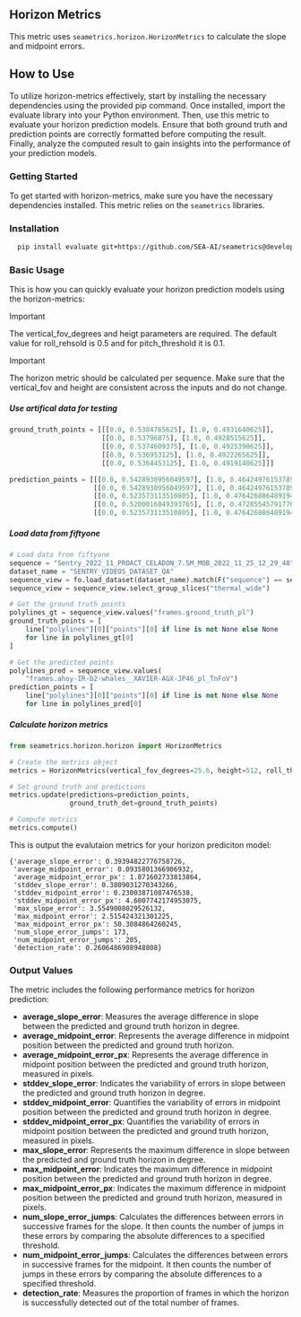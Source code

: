 ## Horizon Metrics

This metric uses `seametrics.horizon.HorizonMetrics` to calculate the slope and midpoint errors.

## How to Use

To utilize horizon-metrics effectively, start by installing the necessary dependencies using the provided pip command. Once installed, import the evaluate library into your Python environment. Then, use this metric to evaluate your horizon prediction models. Ensure that both ground truth and prediction points are correctly formatted before computing the result. Finally, analyze the computed result to gain insights into the performance of your prediction models.

### Getting Started

To get started with horizon-metrics, make sure you have the necessary dependencies installed. This metric relies on the `seametrics` libraries.

### Installation

```sh
  pip install evaluate git+https://github.com/SEA-AI/seametrics@develop
```

### Basic Usage

This is how you can quickly evaluate your horizon prediction models using the horizon-metrics:

> [!IMPORTANT]  
> The vertical_fov_degrees and heigt parameters are required. The default value for roll_rehsold is 0.5 and for pitch_threshold it is 0.1.

> [!IMPORTANT]  
> The horizon metric should be calculated per sequence. Make sure that the vertical_fov and height are consistent across the inputs and do not change.

##### Use artifical data for testing

```python
ground_truth_points = [[[0.0, 0.5384765625], [1.0, 0.4931640625]],
                       [[0.0, 0.53796875], [1.0, 0.4928515625]],
                       [[0.0, 0.5374609375], [1.0, 0.4925390625]],
                       [[0.0, 0.536953125], [1.0, 0.4922265625]],
                       [[0.0, 0.5364453125], [1.0, 0.4919140625]]]

prediction_points = [[[0.0, 0.5428930956049597], [1.0, 0.4642497615378973]],
                     [[0.0, 0.5428930956049597], [1.0, 0.4642497615378973]],
                     [[0.0, 0.523573113510805], [1.0, 0.47642688648919496]],
                     [[0.0, 0.5200016849393765], [1.0, 0.4728554579177664]],
                     [[0.0, 0.523573113510805], [1.0, 0.47642688648919496]]]
```

##### Load data from fiftyone

```python
# Load data from fiftyone
sequence = "Sentry_2022_11_PROACT_CELADON_7.5M_MOB_2022_11_25_12_29_48"
dataset_name = "SENTRY_VIDEOS_DATASET_QA"
sequence_view = fo.load_dataset(dataset_name).match(F("sequence") == sequence)
sequence_view = sequence_view.select_group_slices("thermal_wide")

# Get the ground truth points
polylines_gt = sequence_view.values("frames.ground_truth_pl")
ground_truth_points = [
    line["polylines"][0]["points"][0] if line is not None else None
    for line in polylines_gt[0]
]

# Get the predicted points
polylines_pred = sequence_view.values(
    "frames.ahoy-IR-b2-whales__XAVIER-AGX-JP46_pl_TnFoV")
prediction_points = [
    line["polylines"][0]["points"][0] if line is not None else None
    for line in polylines_pred[0]
```

##### Calculate horizon metrics

```python
from seametrics.horizon.horizon import HorizonMetrics

# Create the metrics object
metrics = HorizonMetrics(vertical_fov_degrees=25.6, height=512, roll_threshold=0.5, pitch_threshold=0.1)

# Set ground truth and predictions
metrics.update(predictions=prediction_points,
               ground_truth_det=ground_truth_points)

# Compute metrics
metrics.compute()

```

This is output the evalutaion metrics for your horizon prediciton model:

```console
{'average_slope_error': 0.39394822776758726,
 'average_midpoint_error': 0.0935801366906932,
 'average_midpoint_error_px': 1.871602733813864,
 'stddev_slope_error': 0.3809031270343266,
 'stddev_midpoint_error': 0.23003871087476538,
 'stddev_midpoint_error_px': 4.6007742174953075,
 'max_slope_error': 3.5549008029526132,
 'max_midpoint_error': 2.515424321301225,
 'max_midpoint_error_px': 50.3084864260245,
 'num_slope_error_jumps': 173,
 'num_midpoint_error_jumps': 205,
 'detection_rate': 0.2606486908948808}
```

### Output Values

The metric includes the following performance metrics for horizon prediction:

- **average_slope_error**: Measures the average difference in slope between the predicted and ground truth horizon in degree.
- **average_midpoint_error**: Represents the average difference in midpoint position between the predicted and ground truth horizon.
- **average_midpoint_error_px**: Represents the average difference in midpoint position between the predicted and ground truth horizon, measured in pixels.
- **stddev_slope_error**: Indicates the variability of errors in slope between the predicted and ground truth horizon in degree.
- **stddev_midpoint_error**: Quantifies the variability of errors in midpoint position between the predicted and ground truth horizon in degree.
- **stddev_midpoint_error_px**: Quantifies the variability of errors in midpoint position between the predicted and ground truth horizon, measured in pixels.
- **max_slope_error**: Represents the maximum difference in slope between the predicted and ground truth horizon in degree.
- **max_midpoint_error**: Indicates the maximum difference in midpoint position between the predicted and ground truth horizon in degree.
- **max_midpoint_error_px**: Indicates the maximum difference in midpoint position between the predicted and ground truth horizon, measured in pixels.
- **num_slope_error_jumps**: Calculates the differences between errors in successive frames for the slope. It then counts the number of jumps in these errors by comparing the absolute differences to a specified threshold.
- **num_midpoint_error_jumps**: Calculates the differences between errors in successive frames for the midpoint. It then counts the number of jumps in these errors by comparing the absolute differences to a specified threshold.
- **detection_rate**: Measures the proportion of frames in which the horizon is successfully detected out of the total number of frames.
